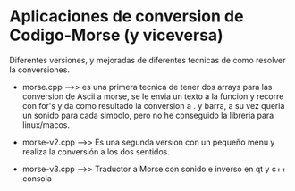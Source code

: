 # Aplicaciones de conversion de Codigo-Morse (y viceversa)

Diferentes versiones, y mejoradas de diferentes tecnicas de como resolver la conversiones.

- morse.cpp -->> es una primera tecnica de tener dos arrays para las conversion de Ascii a morse, se le envia un texto a la funcion y recorre con for's y da como resultado la conversion a . y barra, a su vez queria un sonido para cada simbolo, pero no he conseguido la libreria para linux/macos.

- morse-v2.cpp -->> Es una segunda version con un pequeño menu y realiza la conversión a los dos sentidos.

- morse-v3.cpp -->> Traductor a Morse con sonido e inverso en qt y c++ consola
